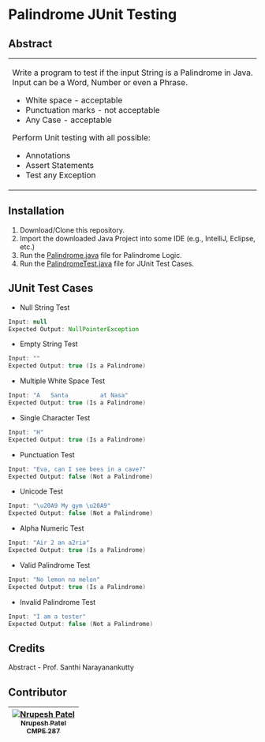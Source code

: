 # Palindrome JUnit Testing

## Abstract

<table>
<tr>
<td>
<p align="justify">Write a program to test if the input String is a Palindrome in Java. Input can be a Word, Number or even a Phrase.
</p>
<ul>
  <li>White space - acceptable</li>
  <li>Punctuation marks - not acceptable</li>
  <li>Any Case - acceptable</li>
</ul>
<p align="justify">Perform Unit testing with all possible:</p>
<ul>
  <li>Annotations</li>
  <li>Assert Statements</li>
  <li>Test any Exception</li>
</ul>
</td>
</tr>
</table>

## Installation

1. Download/Clone this repository.
2. Import the downloaded Java Project into some IDE (e.g., IntelliJ, Eclipse, etc.)
3. Run the [Palindrome.java](src/Palindrome.java) file for Palindrome Logic.
4. Run the [PalindromeTest.java](test/PalindromeTest.java) file for JUnit Test Cases.

## JUnit Test Cases

- Null String Test
```java
Input: null
Expected Output: NullPointerException
```

- Empty String Test
```java
Input: ""
Expected Output: true (Is a Palindrome)
```

- Multiple White Space Test
```java
Input: "A   Santa         at Nasa"
Expected Output: true (Is a Palindrome)
```

- Single Character Test
```java
Input: "H"
Expected Output: true (Is a Palindrome)
```

- Punctuation Test
```java
Input: "Eva, can I see bees in a cave?"
Expected Output: false (Not a Palindrome)
```

- Unicode Test
```java
Input: "\u20A9 My gym \u20A9"
Expected Output: false (Not a Palindrome)
```

- Alpha Numeric Test
```java
Input: "Air 2 an a2ria"
Expected Output: true (Is a Palindrome)
```

- Valid Palindrome Test
```java
Input: "No lemon no melon"
Expected Output: true (Is a Palindrome)
```

- Invalid Palindrome Test
```java
Input: "I am a tester"
Expected Output: false (Not a Palindrome)
```

## Credits

Abstract - Prof. Santhi Narayanankutty

## Contributor
| [![Nrupesh Patel](https://avatars.githubusercontent.com/nrupesh29?s=100)<br /><sub>Nrupesh Patel<br />CMPE 287</sub>](https://github.com/Nrupesh29)<br /> |
| :---: |
